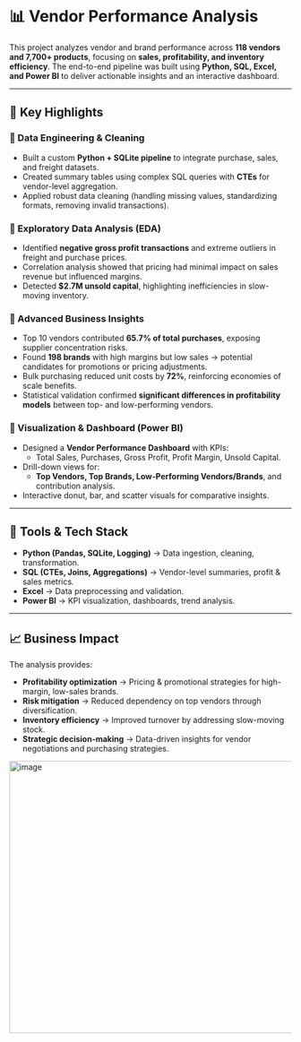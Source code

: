 # 📊 Vendor Performance Analysis  

This project analyzes vendor and brand performance across **118 vendors and 7,700+ products**, focusing on **sales, profitability, and inventory efficiency**. The end-to-end pipeline was built using **Python, SQL, Excel, and Power BI** to deliver actionable insights and an interactive dashboard.  

---

## 🔑 Key Highlights  

### 🔹 Data Engineering & Cleaning  
- Built a custom **Python + SQLite pipeline** to integrate purchase, sales, and freight datasets.  
- Created summary tables using complex SQL queries with **CTEs** for vendor-level aggregation.  
- Applied robust data cleaning (handling missing values, standardizing formats, removing invalid transactions).  

### 🔹 Exploratory Data Analysis (EDA)  
- Identified **negative gross profit transactions** and extreme outliers in freight and purchase prices.  
- Correlation analysis showed that pricing had minimal impact on sales revenue but influenced margins.  
- Detected **$2.7M unsold capital**, highlighting inefficiencies in slow-moving inventory.  

### 🔹 Advanced Business Insights  
- Top 10 vendors contributed **65.7% of total purchases**, exposing supplier concentration risks.  
- Found **198 brands** with high margins but low sales → potential candidates for promotions or pricing adjustments.  
- Bulk purchasing reduced unit costs by **72%**, reinforcing economies of scale benefits.  
- Statistical validation confirmed **significant differences in profitability models** between top- and low-performing vendors.  

### 🔹 Visualization & Dashboard (Power BI)  
- Designed a **Vendor Performance Dashboard** with KPIs:  
  - Total Sales, Purchases, Gross Profit, Profit Margin, Unsold Capital.  
- Drill-down views for:  
  - **Top Vendors, Top Brands, Low-Performing Vendors/Brands**, and contribution analysis.  
- Interactive donut, bar, and scatter visuals for comparative insights.  

---

## 🚀 Tools & Tech Stack  
- **Python (Pandas, SQLite, Logging)** → Data ingestion, cleaning, transformation.  
- **SQL (CTEs, Joins, Aggregations)** → Vendor-level summaries, profit & sales metrics.  
- **Excel** → Data preprocessing and validation.  
- **Power BI** → KPI visualization, dashboards, trend analysis.  

---

## 📈 Business Impact  
The analysis provides:  
- **Profitability optimization** → Pricing & promotional strategies for high-margin, low-sales brands.  
- **Risk mitigation** → Reduced dependency on top vendors through diversification.  
- **Inventory efficiency** → Improved turnover by addressing slow-moving stock.  
- **Strategic decision-making** → Data-driven insights for vendor negotiations and purchasing strategies.


<img width="918" height="486" alt="image" src="https://github.com/user-attachments/assets/dcee4294-5118-4596-b3c7-9cc4060116ad" />



